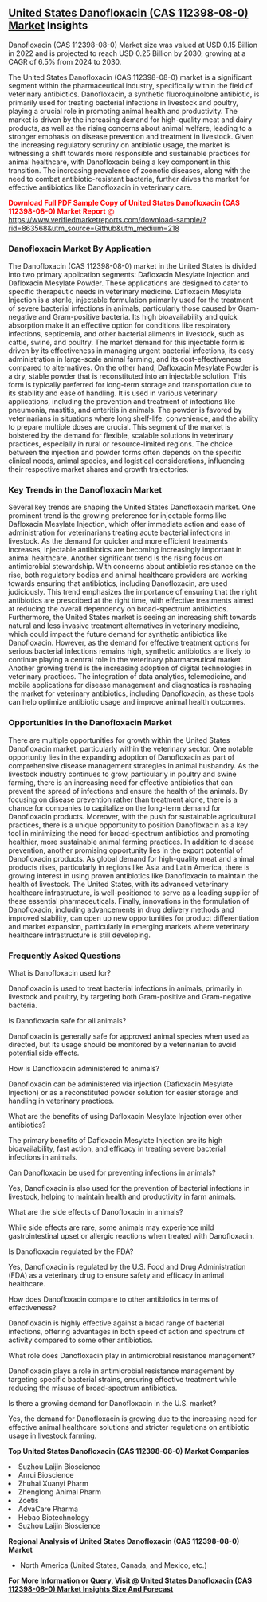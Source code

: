 <h2><a href="https://www.verifiedmarketreports.com/download-sample/?rid=863568&amp;utm_source=Github&amp;utm_medium=218" target="_blank">United States Danofloxacin (CAS 112398-08-0) Market</a> Insights</h2><p>Danofloxacin (CAS 112398-08-0) Market size was valued at USD 0.15 Billion in 2022 and is projected to reach USD 0.25 Billion by 2030, growing at a CAGR of 6.5% from 2024 to 2030.</p><p><p>The United States Danofloxacin (CAS 112398-08-0) market is a significant segment within the pharmaceutical industry, specifically within the field of veterinary antibiotics. Danofloxacin, a synthetic fluoroquinolone antibiotic, is primarily used for treating bacterial infections in livestock and poultry, playing a crucial role in promoting animal health and productivity. The market is driven by the increasing demand for high-quality meat and dairy products, as well as the rising concerns about animal welfare, leading to a stronger emphasis on disease prevention and treatment in livestock. Given the increasing regulatory scrutiny on antibiotic usage, the market is witnessing a shift towards more responsible and sustainable practices for animal healthcare, with Danofloxacin being a key component in this transition. The increasing prevalence of zoonotic diseases, along with the need to combat antibiotic-resistant bacteria, further drives the market for effective antibiotics like Danofloxacin in veterinary care. <p><span class=""><span style="color: #ff0000;"><strong>Download Full PDF Sample Copy of United States Danofloxacin (CAS 112398-08-0) Market Report</strong> @ </span><a href="https://www.verifiedmarketreports.com/download-sample/?rid=863568&amp;utm_source=Github&amp;utm_medium=218" target="_blank">https://www.verifiedmarketreports.com/download-sample/?rid=863568&amp;utm_source=Github&amp;utm_medium=218</a></span></p></p> <h3>Danofloxacin Market By Application</h3> <p>The Danofloxacin (CAS 112398-08-0) market in the United States is divided into two primary application segments: Dafloxacin Mesylate Injection and Dafloxacin Mesylate Powder. These applications are designed to cater to specific therapeutic needs in veterinary medicine. Dafloxacin Mesylate Injection is a sterile, injectable formulation primarily used for the treatment of severe bacterial infections in animals, particularly those caused by Gram-negative and Gram-positive bacteria. Its high bioavailability and quick absorption make it an effective option for conditions like respiratory infections, septicemia, and other bacterial ailments in livestock, such as cattle, swine, and poultry. The market demand for this injectable form is driven by its effectiveness in managing urgent bacterial infections, its easy administration in large-scale animal farming, and its cost-effectiveness compared to alternatives. On the other hand, Dafloxacin Mesylate Powder is a dry, stable powder that is reconstituted into an injectable solution. This form is typically preferred for long-term storage and transportation due to its stability and ease of handling. It is used in various veterinary applications, including the prevention and treatment of infections like pneumonia, mastitis, and enteritis in animals. The powder is favored by veterinarians in situations where long shelf-life, convenience, and the ability to prepare multiple doses are crucial. This segment of the market is bolstered by the demand for flexible, scalable solutions in veterinary practices, especially in rural or resource-limited regions. The choice between the injection and powder forms often depends on the specific clinical needs, animal species, and logistical considerations, influencing their respective market shares and growth trajectories.</p> <h3>Key Trends in the Danofloxacin Market</h3> <p>Several key trends are shaping the United States Danofloxacin market. One prominent trend is the growing preference for injectable forms like Dafloxacin Mesylate Injection, which offer immediate action and ease of administration for veterinarians treating acute bacterial infections in livestock. As the demand for quicker and more efficient treatments increases, injectable antibiotics are becoming increasingly important in animal healthcare. Another significant trend is the rising focus on antimicrobial stewardship. With concerns about antibiotic resistance on the rise, both regulatory bodies and animal healthcare providers are working towards ensuring that antibiotics, including Danofloxacin, are used judiciously. This trend emphasizes the importance of ensuring that the right antibiotics are prescribed at the right time, with effective treatments aimed at reducing the overall dependency on broad-spectrum antibiotics. Furthermore, the United States market is seeing an increasing shift towards natural and less invasive treatment alternatives in veterinary medicine, which could impact the future demand for synthetic antibiotics like Danofloxacin. However, as the demand for effective treatment options for serious bacterial infections remains high, synthetic antibiotics are likely to continue playing a central role in the veterinary pharmaceutical market. Another growing trend is the increasing adoption of digital technologies in veterinary practices. The integration of data analytics, telemedicine, and mobile applications for disease management and diagnostics is reshaping the market for veterinary antibiotics, including Danofloxacin, as these tools can help optimize antibiotic usage and improve animal health outcomes.</p> <h3>Opportunities in the Danofloxacin Market</h3> <p>There are multiple opportunities for growth within the United States Danofloxacin market, particularly within the veterinary sector. One notable opportunity lies in the expanding adoption of Danofloxacin as part of comprehensive disease management strategies in animal husbandry. As the livestock industry continues to grow, particularly in poultry and swine farming, there is an increasing need for effective antibiotics that can prevent the spread of infections and ensure the health of the animals. By focusing on disease prevention rather than treatment alone, there is a chance for companies to capitalize on the long-term demand for Danofloxacin products. Moreover, with the push for sustainable agricultural practices, there is a unique opportunity to position Danofloxacin as a key tool in minimizing the need for broad-spectrum antibiotics and promoting healthier, more sustainable animal farming practices. In addition to disease prevention, another promising opportunity lies in the export potential of Danofloxacin products. As global demand for high-quality meat and animal products rises, particularly in regions like Asia and Latin America, there is growing interest in using proven antibiotics like Danofloxacin to maintain the health of livestock. The United States, with its advanced veterinary healthcare infrastructure, is well-positioned to serve as a leading supplier of these essential pharmaceuticals. Finally, innovations in the formulation of Danofloxacin, including advancements in drug delivery methods and improved stability, can open up new opportunities for product differentiation and market expansion, particularly in emerging markets where veterinary healthcare infrastructure is still developing.</p> <h3>Frequently Asked Questions</h3> <p>What is Danofloxacin used for?</p> <p>Danofloxacin is used to treat bacterial infections in animals, primarily in livestock and poultry, by targeting both Gram-positive and Gram-negative bacteria.</p> <p>Is Danofloxacin safe for all animals?</p> <p>Danofloxacin is generally safe for approved animal species when used as directed, but its usage should be monitored by a veterinarian to avoid potential side effects.</p> <p>How is Danofloxacin administered to animals?</p> <p>Danofloxacin can be administered via injection (Dafloxacin Mesylate Injection) or as a reconstituted powder solution for easier storage and handling in veterinary practices.</p> <p>What are the benefits of using Dafloxacin Mesylate Injection over other antibiotics?</p> <p>The primary benefits of Dafloxacin Mesylate Injection are its high bioavailability, fast action, and efficacy in treating severe bacterial infections in animals.</p> <p>Can Danofloxacin be used for preventing infections in animals?</p> <p>Yes, Danofloxacin is also used for the prevention of bacterial infections in livestock, helping to maintain health and productivity in farm animals.</p> <p>What are the side effects of Danofloxacin in animals?</p> <p>While side effects are rare, some animals may experience mild gastrointestinal upset or allergic reactions when treated with Danofloxacin.</p> <p>Is Danofloxacin regulated by the FDA?</p> <p>Yes, Danofloxacin is regulated by the U.S. Food and Drug Administration (FDA) as a veterinary drug to ensure safety and efficacy in animal healthcare.</p> <p>How does Danofloxacin compare to other antibiotics in terms of effectiveness?</p> <p>Danofloxacin is highly effective against a broad range of bacterial infections, offering advantages in both speed of action and spectrum of activity compared to some other antibiotics.</p> <p>What role does Danofloxacin play in antimicrobial resistance management?</p> <p>Danofloxacin plays a role in antimicrobial resistance management by targeting specific bacterial strains, ensuring effective treatment while reducing the misuse of broad-spectrum antibiotics.</p> <p>Is there a growing demand for Danofloxacin in the U.S. market?</p> <p>Yes, the demand for Danofloxacin is growing due to the increasing need for effective animal healthcare solutions and stricter regulations on antibiotic usage in livestock farming.</p> </p><p><strong>Top United States Danofloxacin (CAS 112398-08-0) Market Companies</strong></p><div data-test-id=""><p><li>Suzhou Laijin Bioscience</li><li> Anrui Bioscience</li><li> Zhuhai Xuanyi Pharm</li><li> Zhenglong Animal Pharm</li><li> Zoetis</li><li> AdvaCare Pharma</li><li> Hebao Biotechnology</li><li> Suzhou Laijin Bioscience</li></p><div><strong>Regional Analysis of&nbsp;United States Danofloxacin (CAS 112398-08-0) Market</strong></div><ul><li dir="ltr"><p dir="ltr">North America&nbsp;(United States, Canada, and Mexico, etc.)</p></li></ul><p><strong>For More Information or Query, Visit @&nbsp;</strong><strong><a href="https://www.verifiedmarketreports.com/product/danofloxacin-cas-112398-08-0-market/?utm_source=Github&amp;utm_medium=218" target="_blank">United States Danofloxacin (CAS 112398-08-0) Market Insights Size And Forecast</a></strong></p></div>
